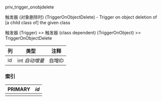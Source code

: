 priv_trigger_onobjdelete

触发器 (对象删除时) (TriggerOnObjectDelete) - Trigger on object deletion of [a child class of] the given class

触发器 (Trigger) >> 触发器 (class dependent) (TriggerOnObject) >> TriggerOnObjectDelete



| 列   | 类型           | 注释   |
| :--- | -------------- | ------ |
| id   | int *自动增量* | 自增ID |

### 索引

| PRIMARY | *id* |
| :------ | ---- |
|         |      |